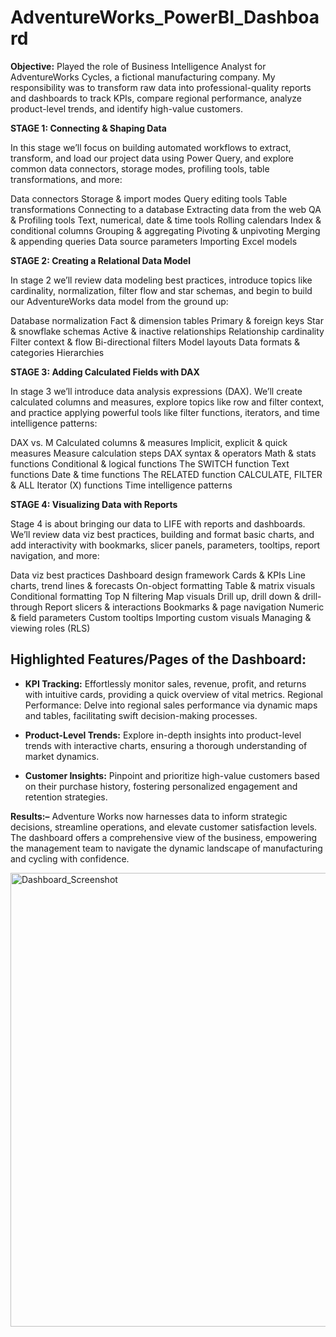 # AdventureWorks_PowerBI_Dashboard

**Objective:** 
Played the role of Business Intelligence Analyst for AdventureWorks Cycles, a fictional manufacturing company. My responsibility was to transform raw data into professional-quality reports and dashboards to track KPIs, compare regional performance, analyze product-level trends, and identify high-value customers.


**STAGE 1: Connecting & Shaping Data**

In this stage we’ll focus on building automated workflows to extract, transform, and load our project data using Power Query, and explore common data connectors, storage modes, profiling tools, table transformations, and more:


Data connectors
Storage & import modes
Query editing tools
Table transformations
Connecting to a database
Extracting data from the web
QA & Profiling tools
Text, numerical, date & time tools
Rolling calendars
Index & conditional columns
Grouping & aggregating
Pivoting & unpivoting
Merging & appending queries
Data source parameters
Importing Excel models


**STAGE 2: Creating a Relational Data Model**

In stage 2 we’ll review data modeling best practices, introduce topics like cardinality, normalization, filter flow and star schemas, and begin to build our AdventureWorks data model from the ground up:

Database normalization
Fact & dimension tables
Primary & foreign keys
Star & snowflake schemas
Active & inactive relationships
Relationship cardinality
Filter context & flow
Bi-directional filters
Model layouts
Data formats & categories
Hierarchies


**STAGE 3: Adding Calculated Fields with DAX**

In stage 3 we’ll introduce data analysis expressions (DAX). We’ll create calculated columns and measures, explore topics like row and filter context, and practice applying powerful tools like filter functions, iterators, and time intelligence patterns:


DAX vs. M
Calculated columns & measures
Implicit, explicit & quick measures
Measure calculation steps
DAX syntax & operators
Math & stats functions
Conditional & logical functions
The SWITCH function
Text functions
Date & time functions
The RELATED function
CALCULATE, FILTER & ALL
Iterator (X) functions
Time intelligence patterns


**STAGE 4: Visualizing Data with Reports**

Stage 4 is about bringing our data to LIFE with reports and dashboards. We’ll review data viz best practices, building and format basic charts, and add interactivity with bookmarks, slicer panels, parameters, tooltips, report navigation, and more:


Data viz best practices
Dashboard design framework
Cards & KPIs
Line charts, trend lines & forecasts
On-object formatting
Table & matrix visuals
Conditional formatting
Top N filtering
Map visuals
Drill up, drill down & drill-through
Report slicers & interactions
Bookmarks & page navigation
Numeric & field parameters
Custom tooltips
Importing custom visuals
Managing & viewing roles (RLS)


## Highlighted Features/Pages of the Dashboard:

* **KPI Tracking:** Effortlessly monitor sales, revenue, profit, and returns with intuitive cards, providing a quick overview of vital metrics.
Regional Performance: Delve into regional sales performance via dynamic maps and tables, facilitating swift decision-making processes.

* **Product-Level Trends:** Explore in-depth insights into product-level trends with interactive charts, ensuring a thorough understanding of market dynamics.

* **Customer Insights:** Pinpoint and prioritize high-value customers based on their purchase history, fostering personalized engagement and retention strategies.

**Results:–** Adventure Works now harnesses data to inform strategic decisions, streamline operations, and elevate customer satisfaction levels. The dashboard offers a comprehensive view of the business, empowering the management team to navigate the dynamic landscape of manufacturing and cycling with confidence.


<img width="726" alt="Dashboard_Screenshot" src="https://github.com/dheerajsk26/AdventureWorks_PowerBI_Dashboard/assets/77773902/1e457723-a658-4409-83e6-8394e9804e91">

